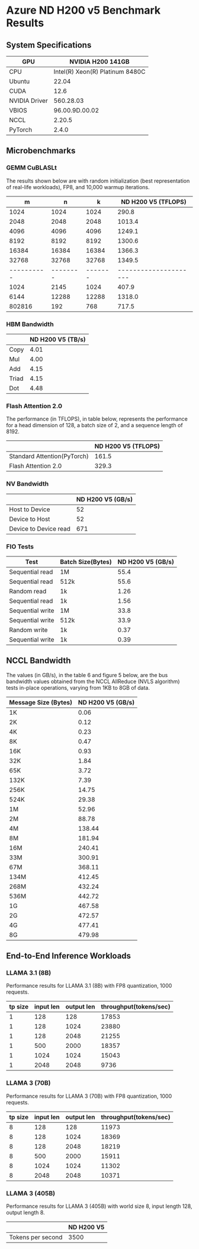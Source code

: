 # Azure ND H200 v5 Benchmark Results

## System Specifications

| GPU           | NVIDIA H200 141GB |
|---------------|-------------------|
| CPU           | Intel(R) Xeon(R) Platinum 8480C |
| Ubuntu        |   22.04  |
| CUDA          |   12.6  |
| NVIDIA Driver | 560.28.03  |
| VBIOS         | 96.00.9D.00.02 |
| NCCL          |    2.20.5  |
| PyTorch       |    2.4.0   |


## Microbenchmarks
### GEMM CuBLASLt  

The results shown below are with random initialization (best representation of real-life workloads), FP8, and 10,000 warmup iterations.

| m           | n         | k        | ND H200 V5 (TFLOPS)    | 
| ----------- | --------- | -------- | ---------------------- |  
| 1024        | 1024      | 1024     | 290.8                  |  
| 2048        | 2048      | 2048     | 1013.4                 |  
| 4096        | 4096      | 4096     | 1249.1                 |  
| 8192        | 8192      | 8192     | 1300.6                 |  
| 16384       | 16384     | 16384    | 1366.3                 |  
| 32768       | 32768     | 32768    | 1349.5                 |  
| \---------- | \-------- | \------- | \--------------------- |  
| 1024        | 2145      | 1024     | 407.9                  |  
| 6144        | 12288     | 12288    | 1318.0                 |  
| 802816      | 192       | 768      | 717.5                  |  

### HBM Bandwidth

|       | ND H200 V5 (TB/s) | 
| ----- | ----------------- |  
| Copy  | 4.01              |  
| Mul   | 4.00              |  
| Add   | 4.15              |  
| Triad | 4.15              |  
| Dot   | 4.48              |  


### Flash Attention 2.0

The performance (in TFLOPS), in table below, represents the performance for a head dimension of 128, a batch size of 2, and a sequence length of 8192.

|       | ND H200 V5 (TFLOPS) | 
| ----- | ----------------- |  
| Standard Attention(PyTorch)  | 161.5   |  
| Flash Attention 2.0   | 329.3  |

### NV Bandwidth

|                       | ND H200 V5 (GB/s) |  
| --------------------- | ----------------- |  
| Host to Device        | 52                |  
| Device to Host        | 52                |  
| Device to Device read | 671               |  


### FIO Tests

| Test             | Batch Size(Bytes) | ND H200 V5 (GB/s) |  
| ---------------- | ----------------- | ----------------- |  
| Sequential read  | 1M                | 55.4              |  
| Sequential read  | 512k              | 55.6              |  
| Random read      | 1k                | 1.26              |  
| Sequential read  | 1k                | 1.56              |  
| Sequential write | 1M                | 33.8              |  
| Sequential write | 512k              | 33.9              |  
| Random write     | 1k                | 0.37              |  
| Sequential write | 1k                | 0.39              |  


## NCCL Bandwidth

The values (in GB/s), in the table 6 and figure 5 below, are the bus bandwidth values obtained from the NCCL AllReduce (NVLS algorithm) tests in-place operations, varying from 1KB to 8GB of data.

| Message Size (Bytes) | ND H200 V5 (GB/s) |  
| -------------------- | ----------------- |  
| 1K                   | 0.06              |  
| 2K                   | 0.12              | 
| 4K                   | 0.23              |  
| 8K                   | 0.47              |  
| 16K                  | 0.93              |  
| 32K                  | 1.84              |  
| 65K                  | 3.72              |  
| 132K                 | 7.39              |  
| 256K                 | 14.75             |  
| 524K                 | 29.38             |  
| 1M                   | 52.96             |  
| 2M                   | 88.78             |  
| 4M                   | 138.44            |  
| 8M                   | 181.94            |  
| 16M                  | 240.41            |  
| 33M                  | 300.91            |  
| 67M                  | 368.11            |  
| 134M                 | 412.45            |  
| 268M                 | 432.24            |  
| 536M                 | 442.72            |  
| 1G                   | 467.58            |  
| 2G                   | 472.57            |  
| 4G                   | 477.41            |  
| 8G                   | 479.98            |  

## End-to-End Inference Workloads 



### LLAMA 3.1 (8B) 

Performance results for LLAMA 3.1 (8B) with FP8 quantization, 1000 requests.

| tp size | input len | output len | throughput(tokens/sec) |
|---------|-----------|------------|------------------------|
| 1       | 128       | 128        | 17853                  |
| 1       | 128       | 1024       | 23880                  |
| 1       | 128       | 2048       | 21255                  |
| 1       | 500       | 2000       | 18357                  |
| 1       | 1024      | 1024       | 15043                  |
| 1       | 2048      | 2048       | 9736                   |

### LLAMA 3 (70B) 

Performance results for LLAMA 3 (70B) with FP8 quantization, 1000 requests.

| tp size | input len | output len | throughput(tokens/sec) |
|---------|-----------|------------|------------------------|
| 8       | 128       | 128        | 11973                  |
| 8       | 128       | 1024       | 18369                  |
| 8       | 128       | 2048       | 18219                  |
| 8       | 500       | 2000       | 15911                  |
| 8       | 1024      | 1024       | 11302                  |
| 8       | 2048      | 2048       | 10371                  |

### LLAMA 3 (405B) 

Performance results for LLAMA 3 (405B) with world size 8, input length 128, output length 8.


|                   | ND H200 V5 | 
| ----------------- | ---------- | 
| Tokens per second | 3500       |
